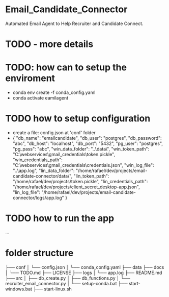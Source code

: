 # Email_Candidate_Connector
Automated Email Agent to Help Recruiter and Candidate Connect. 
# TODO - more details

# TODO: how can to setup the enviroment 
- conda env create -f conda_config.yaml
- conda activate eamilagent

# TODO how to setup configuration

- create a file: config.json at 'conf' folder
- {
    "db_name": "emailcandidate",
    "db_user": "postgres",
    "db_password": "abc",
    "db_host": "localhost",
    "db_port": "5432",
    "pg_user": "postgres",
    "pg_pass": "abc",
    "win_data_folder": "..\\data\\",
    "win_token_path": "C:\\webservices\\gmail_credentials\\token.pickle",
    "win_credentials_path": "C:\\webservices\\gmail_credentials\\credentials.json",
    "win_log_file": "..\\app.log",
    "lin_data_folder": "/home/rafael/dev/projects/email-candidate-connector/data/",
    "lin_token_path": "/home/rafael/dev/projects/token.pickle",
    "lin_credentials_path": "/home/rafael/dev/projects/client_secret_desktop-app.json",
    "lin_log_file": "/home/rafael/dev/projects/email-candidate-connector/logs/app.log"
} 



# TODO how to run the app
...

# folder structure

├── conf
│   └── config.json
│   └── conda_config.yaml
├── data
├── docs
│   └── TODO.md
├── LICENSE
├── logs
│   └── app.log
├── README.md
├── src
│   ├── db_create.py
│   ├── db_functions.py
│   └── recruiter_email_connector.py
│   └── setup-conda.bat
├── start-windows.bat
├── start-linux.sh



